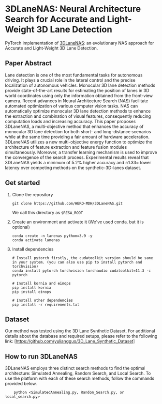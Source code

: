 # 3DLaneNAS: Neural Architecture Search for Accurate and Light-Weight 3D Lane Detection
PyTorch implementation of [3DLaneNAS](https://link.springer.com/chapter/10.1007/978-3-031-15919-0_34): an evolutionary NAS approach for Accurate and Light-Weight 3D Lane Detection.

## Paper Abstract
Lane detection is one of the most fundamental tasks for autonomous driving. It plays a crucial role in the lateral control and the precise localization of autonomous vehicles. Monocular 3D lane detection methods provide state-of-the-art results for estimating the position of lanes in 3D world coordinates using only the information obtained from the front-view camera. Recent advances in Neural Architecture Search (NAS) facilitate automated optimization of various computer vision tasks. NAS can automatically optimize monocular 3D lane detection methods to enhance the extraction and combination of visual features, consequently reducing computation loads and increasing accuracy. This paper proposes 3DLaneNAS, a multi-objective method that enhances the accuracy of monocular 3D lane detection for both short- and long-distance scenarios while at the same time providing a fair amount of hardware acceleration. 3DLaneNAS utilizes a new multi-objective energy function to optimize the architecture of feature extraction and feature fusion modules simultaneously. Moreover, a transfer learning mechanism is used to improve the convergence of the search process. Experimental results reveal that 3DLaneNAS yields a minimum of 5.2% higher accuracy and ≈1.33× lower latency over competing methods on the synthetic-3D-lanes dataset.

## Get started
1. Clone the repository
    ```
    git clone https://github.com/HERO-MDH/3DLaneNAS.git
    ```
    We call this directory as `$RESA_ROOT`

2. Create an environment and activate it (We've used conda. but it is optional)

    ```Shell
    conda create -n lanenas python=3.9 -y
    conda activate lanenas
    ```

3. Install dependencies

    ```Shell
    # Install pytorch firstly, the cudatoolkit version should be same in your system. (you can also use pip to install pytorch and torchvision)
    conda install pytorch torchvision torchaudio cudatoolkit=11.3 -c pytorch
      
    # Install kornia and einops
    pip install kornia
    pip install einops

    # Install other dependencies
    pip install -r requirements.txt
    ```
## Dataset
Our method was tested using the 3D Lane Synthetic Dataset. For additional details about the database and required setups, please refer to the following link: [https://github.com/yuliangguo/3D_Lane_Synthetic_Dataset]
## How to run 3DLaneNAS
3DLaneNAS employs three distinct search methods to find the optimal architecture: Simulated Annealing, Random Search, and Local Search. To use the platform with each of these search methods, follow the commands provided below.
```Shell
    python <SimulatedAnnealing.py, Random_Search.py, or local_search.py>
```
